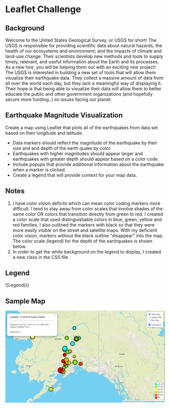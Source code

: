# Leaflet Challenge

## Background
Welcome to the United States Geological Survey, or USGS for short! The USGS is responsible for providing scientific data about natural hazards, the health of our ecosystems and environment; and the impacts of climate and land-use change. Their scientists develop new methods and tools to supply timely, relevant, and useful information about the Earth and its processes. As a new hire, you will be helping them out with an exciting new project!  The USGS is interested in building a new set of tools that will allow them visualize their earthquake data. They collect a massive amount of data from all over the world each day, but they lack a meaningful way of displaying it. Their hope is that being able to visualize their data will allow them to better educate the public and other government organizations (and hopefully secure more funding..) on issues facing our planet.

## Earthquake Magnitude Visualization
Create a map using Leaflet that plots all of the earthquakes from data set based on their longitude and latitude.
 * Data markers should reflect the magnitude of the earthquake by their size and and depth of the earth quake by color.
 * Earthquakes with higher magnitudes should appear larger and earthquakes with greater depth should appear based on a color code.
 * Include popups that provide additional information about the earthquake when a marker is clicked.
 * Create a legend that will provide context for your map data.

## Notes
 1. I have color vision deficits which can mean color coding markers more difficult.  I tend to stay away from color scales that involve shades of the same color OR colors that transition directly from green to red.  I created a color scale that used distinguishable colors in blue, green, yellow and red families.  I also outlined the markers with black so that they were more easily visible on the street and satellite maps.  With my deficient color vision, markers without the black outline "disappear" into the map.  The color scale (legend) for the depth of the earthquakes is shown below.
 2. In order to get the white background on the legend to display, I created a new class in the CSS file.
 
 ## Legend
 ![Legend}()
 
 ## Sample Map
 ![Image of Map](https://github.com/LCHoffman/leaflet-challenge/blob/main/Images/Map-Example.png)
